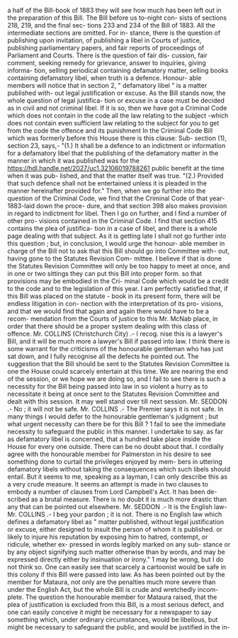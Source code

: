 a half of the Bill-book of 1883 they will see how much has been left out in the preparation of this Bill. The Bill before us to-night con- sists of sections 218, 219, and the final sec- tions 233 and 234 of the Bill of 1883. All the intermediate sections are omitted. For in- stance, there is the question of publishing upon invitation, of publishing a libel in Courts of justice, publishing parliamentary papers, and fair reports of proceedings of Parliament and Courts. There is the question of fair dis- cussion, fair comment, seeking remedy for grievance, answer to inquiries, giving informa- tion, selling periodical containing defamatory matter, selling books containing defamatory libel, when truth is a defence. Honour- able members will notice that in section 2, " defamatory libel " is a matter published with- out legal justification or excuse. As the Bill stands now, the whole question of legal justifica- tion or excuse in a case must be decided as in civil and not criminal libel. If it is so, then we have got a Criminal Code which does not contain in the code all the law relating to the subject -which does not contain even sufficient law relating to the subject for you to get from the code the offence and its punishment In the Criminal Code Bill which was formerly before this House there is this clause: Sub- section (1), section 23, says,- "(1.) It shall be a defence to an indictment or information for a defamatory libel that the publishing of the defamatory matter in the manner in which it was published was for the https://hdl.handle.net/2027/uc1.32106019788261 public benefit at the time when it was pub- lished, and that the matter itself was true. "(2.) Provided that such defence shall not be entertained unless it is pleaded in the manner hereinafter provided for." Then, when we go further into the question of the Criminal Code, we find that the Criminal Code of that year-1883-laid down the proce- dure, and that section 398 also makes provision in regard to indictment for libel. Then I go on further, and I find a number of other pro- visions contained in the Criminal Code. I find that section 415 contains the plea of justifica- tion in a case of libel, and there is a whole page dealing with that subject. As it is getting late I shall not go further into this question ; but, in conclusion, I would urge the honour- able member in charge of the Bill not to ask that this Bill should go into Committee with- out, having gone to the Statutes Revision Com- mittee. I believe if that is done the Statutes Revision Committee will only be too happy to meet at once, and in one or two sittings they can put this Bill into proper form. so that provisions may be embodied in the Cri- minal Code which would be a credit to the code and to the legislation of this year. I am perfectly satisfied that, if this Bill was placed on the statute - book in its present form, there will be endless litigation in con- nection with the interpretation of its pro- visions, and that we would find that again and again there would have to be a recom- mendation from the Courts of justice to this Mr. McNab place, in order that there should be a proper system dealing with this class of offence. Mr. COLLINS (Christchurch City) .- I recog. nise this is a lawyer's Bill, and it will be much more a lawyer's Bill if passed into law. I think there is some warrant for the criticisms of the honourable gentleman who has just sat down, and I fully recognise all the defects he pointed out. The suggestion that the Bill should be sent to the Statutes Revision Committee is one the House could scarcely entertain at this time. We are nearing the end of the session, or we hope we are doing so, and I fail to see there is such a necessity for the Bill being passed into law in so violent a hurry as to necessitate it being at once sent to the Statutes Revision Committee and dealt with this session. It may well stand over till next session. Mr. SEDDON .- No ; it will not be safe. Mr. COLLINS .- The Premier says it is not safe. In many things I would defer to the honourable gentleman's judgment ; but what urgent necessity can there be for this Bill ? 1 fail to see the immediate necessity to safeguard the public in this manner. I undertake to say. as far as defamatory libel is concerned, that a hundred take place inside the House for every one outside. There can be no doubt about that. I cordially agree with the honourable member for Palmerston in his desire to see something done to curtail the privileges enjoyed by mem- bers in uttering defamatory libels without taking the consequences which such libels should entail. But it seems to me, speaking as a layman, I can only describe this as a very crude measure. It seems an attempt is made in two clauses to embody a number of clauses from Lord Campbell's Act. It has been de- scribed as a brutal measure. There is no doubt it is much more drastic than any that can be pointed out elsewhere. Mr. SEDDON .- It is the English law- Mr. COLLINS .- I beg your pardon ; it is not. There is no English law which defines a defamatory libel as " matter published, without legal justification or excuse, either designed to insult the person of whom it is published. or likely to injure his reputation by exposing him to hatred, contempt, or ridicule, whether ex- pressed in words legibly marked on any sub- stance or by any object signifying such matter otherwise than by words, and may be expressed directly either by insinuation or irony." 1 may be wrong, but I do not think so. One can easily see that scarcely a cartoonist would be safe in this colony if this Bill were passed into law. As has been pointed out by the member for Mataura, not only are the penalties much more severe than under the English Act, but the whole Bill is crude and wretchedly incom- plete. The question the honourable member for Mataura raised, that the plea of justification is excluded from this Bill, is a most serious defect, and one can easily conceive it might be necessary for a newspaper to say something which, under ordinary circumstances, would be libellous, but might be necessary to safeguard the public, and would be justified in the in- 
